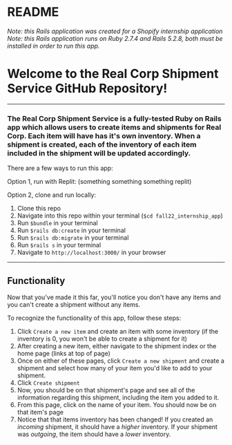 # README
_Note: this Rails application was created for a Shopify internship application_
_Note: this Rails application runs on Ruby 2.7.4 and Rails 5.2.8, both must be installed in order to run this app._

<h1>Welcome to the Real Corp Shipment Service GitHub Repository!</h1>
<hr>
<h3>The Real Corp Shipment Service is a fully-tested Ruby on Rails app which allows users to create items and shipments for Real Corp. Each item will have has it's own inventory. When a shipment is created, each of the inventory of each item included in the shipment will be updated accordingly.</h3>



There are a few ways to run this app:

Option 1, run with Replit:
  (something something something replit)
  
Option 2, clone and run locally:
 1. Clone this repo
 2. Navigate into this repo within your terminal (`$cd fall22_internship_app`)
 3. Run `$bundle` in your terminal
 4. Run `$rails db:create` in your terminal
 5. Run `$rails db:migrate` in your terminal
 6. Run `$rails s` in your terminal
 7. Navigate to `http://localhost:3000/` in your browser

<hr>

<h2>Functionality</h2>

Now that you've made it this far, you'll notice you don't have any items and you can't create a shipment without any items.

To recognize the functionality of this app, follow these steps:
  1. Click `Create a new item` and create an item with some inventory (if the inventory is 0, you won't be able to create a shipment for it)
  2. After creating a new item, either navigate to the shipment index or the home page (links at top of page)
  3. Once on either of these pages, click `Create a new shipment` and create a shipment and select how many of your item you'd like to add to your shipment.
  4. Click `Create shipment`
  5. Now, you should be on that shipment's page and see all of the information regarding this shipment, including the item you added to it.
  6. From this page, click on the name of your item. You should now be on that item's page
  7. Notice that that items inventory has been changed! If you created an _incoming_ shipment, it should have a _higher_ inventory. If your shipment was _outgoing_, the item should have a _lower_ inventory.
